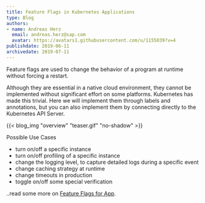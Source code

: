 ```yaml
---
title: Feature Flags in Kubernetes Applications
type: Blog
authors: 
- name: Andreas Herz
  email: andreas.herz@sap.com
  avatar: https://avatars1.githubusercontent.com/u/1155039?v=4
publishdate: 2019-06-11
archivedate: 2019-07-11
---
```


Feature flags are used to change the behavior of a program at runtime without forcing a restart.

Although they are essential in a native cloud environment, they cannot be implemented without significant 
effort on some platforms. Kubernetes has made this trivial. Here we will implement them through labels and 
annotations, but you can also implement them by connecting directly to the Kubernetes API Server.

{{< blog_img "overview" "teaser.gif"  "no-shadow" >}}


Possible Use Cases
 - turn on/off a specific instance
 - turn on/off profiling of a specific instance
 - change the logging level, to capture detailed logs during a specific event
 - change caching strategy at runtime
 - change timeouts in production
 - toggle on/off some special verification

..read some more on [Feature Flags for App](../readmore/featureflag).


